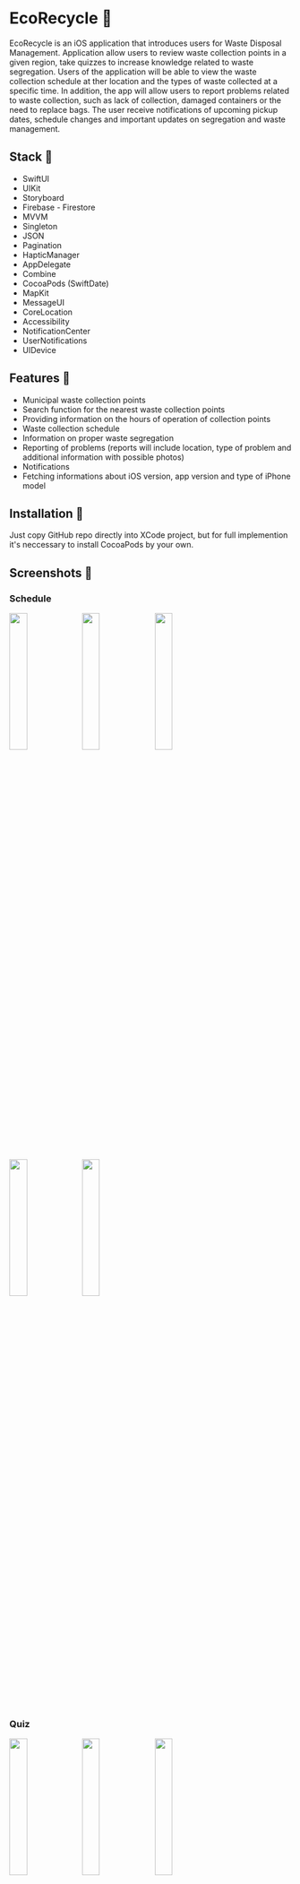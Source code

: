# EcoRecycle 🌱
EcoRecycle is an iOS application that introduces users for Waste Disposal Management. Application allow users to review waste collection points in a given region, take quizzes to increase knowledge related to waste segregation. Users of the application will be able to view the waste collection schedule at ther location and the types of waste collected at a specific time. In addition, the app will allow users to report problems related to waste collection, such as lack of collection, damaged containers or the need to replace bags. The user receive notifications of upcoming pickup dates, schedule changes and important updates on segregation and waste management.

## Stack 🔨
- SwiftUI
- UIKit
- Storyboard
- Firebase - Firestore
- MVVM
- Singleton
- JSON
- Pagination
- HapticManager
- AppDelegate
- Combine
- CocoaPods (SwiftDate)
- MapKit
- MessageUI
- CoreLocation
- Accessibility
- NotificationCenter
- UserNotifications
- UIDevice

## Features 🎯
- Municipal waste collection points
- Search function for the nearest waste collection points
- Providing information on the hours of operation of collection points
- Waste collection schedule
- Information on proper waste segregation
- Reporting of problems (reports will include location, type of problem and additional information with possible photos)
- Notifications
- Fetching informations about iOS version, app version and type of iPhone model

## Installation 📲
Just copy GitHub repo directly into XCode project, but for full implemention it's neccessary to install CocoaPods by your own.

## Screenshots 📸
### Schedule
<img src="https://github.com/Fikus192/EcoRecycle/assets/80542171/77656b01-7a8e-40ff-bdd2-6ea06d147c7c" width=25% height=25%>  <img src="https://github.com/Fikus192/EcoRecycle/assets/80542171/7804a0f7-3a64-444f-974a-c62ff2aaecb9" width=25% height=25%>  <img src="https://github.com/Fikus192/EcoRecycle/assets/80542171/1e48cb59-dfc6-41d8-81a0-6174030f43ac" width=25% height=25%>  <img src="https://github.com/Fikus192/EcoRecycle/assets/80542171/ca961a42-69e2-4dbe-a612-5620dbdfe0c8" width=25% height=25%>  <img src="https://github.com/Fikus192/EcoRecycle/assets/80542171/14479c3e-043b-4a8c-a373-29a64e8628a0" width=25% height=25%>

### Quiz
<img src="https://github.com/Fikus192/EcoRecycle/assets/80542171/6c9339cb-41fb-4a54-b572-8ffe2106fc41" width=25% height=25%>  <img src="https://github.com/Fikus192/EcoRecycle/assets/80542171/d9038aa2-9154-4056-87b7-6bcf37d91e82" width=25% height=25%>  <img src="https://github.com/Fikus192/EcoRecycle/assets/80542171/f904669a-298e-4d59-8cac-4c5027aa2b72" width=25% height=25%>  <img src="https://github.com/Fikus192/EcoRecycle/assets/80542171/76d68715-ac0f-4eb9-800b-bca9e9f722e6" width=25% height=25%>  <img src="https://github.com/Fikus192/EcoRecycle/assets/80542171/33d7e670-3433-4372-a93a-0ee5ab1299a2" width=25% height=25%>  <img src="https://github.com/Fikus192/EcoRecycle/assets/80542171/0858c20f-516b-43ab-810b-4061d0878bcf" width=25% height=25%>  <img src="https://github.com/Fikus192/EcoRecycle/assets/80542171/74b04b08-de50-46e1-8c0a-7a97d908db8b" width=25% height=25%>

### Map
<img src="https://github.com/Fikus192/EcoRecycle/assets/80542171/c574abb0-49e4-4046-96b1-a2a259ba2cf5" width=25% height=25%>  <img src="https://github.com/Fikus192/EcoRecycle/assets/80542171/679ff5dc-61a6-4cf2-925c-df35162e9275" width=25% height=25%>  <img src="https://github.com/Fikus192/EcoRecycle/assets/80542171/c8fa47d1-4b88-43ff-b898-25b2443488ad" width=25% height=25%>  <img src="https://github.com/Fikus192/EcoRecycle/assets/80542171/210d966b-ed80-4c2f-8bfd-fed88cb3fae9" width=25% height=25%>  <img src="https://github.com/Fikus192/EcoRecycle/assets/80542171/b9ff78b4-5e01-49eb-9f01-9b34b14993a7" width=25% height=25%>

### Notifications
<img src="https://github.com/Fikus192/EcoRecycle/assets/80542171/7c96ecd2-a09a-447e-8d57-f49941f82cd9" width=25% height=25%>  <img src="https://github.com/Fikus192/EcoRecycle/assets/80542171/20471a3d-f352-42a3-a9b3-2b48b3a0ae09" width=25% height=25%>  <img src="https://github.com/Fikus192/EcoRecycle/assets/80542171/a5d81017-d1f3-497e-86ab-77ca41e9b304" width=25% height=25%>  <img src="https://github.com/Fikus192/EcoRecycle/assets/80542171/34801023-4196-490b-a6b1-9d8eed48ac44" width=25% height=25%>  <img src="https://github.com/Fikus192/EcoRecycle/assets/80542171/55b88559-cfba-45ed-a46f-decdf5450ff8" width=25% height=25%>  <img src="https://github.com/Fikus192/EcoRecycle/assets/80542171/9bb580cd-dc9f-45c7-bb13-d4c90d248a5d" width=25% height=25%>  <img src="https://github.com/Fikus192/EcoRecycle/assets/80542171/1e5e49b4-60fd-44e0-8bcc-42b9c4f3379a" width=25% height=25%>

### Settings
<img src="https://github.com/Fikus192/EcoRecycle/assets/80542171/7b27826f-d82e-4f56-ab04-8486d3673029" width=25% height=25%>  <img src="https://github.com/Fikus192/EcoRecycle/assets/80542171/2de87314-5a53-4070-ae94-4658ccfd1d21" width=25% height=25%>  <img src="https://github.com/Fikus192/EcoRecycle/assets/80542171/82264992-d40e-4ca7-9c50-bf5a5039aaf6" width=25% height=25%>  <img src="https://github.com/Fikus192/EcoRecycle/assets/80542171/7b02d648-cc00-4cf2-b3e2-30b8db23a86e" width=25% height=25%>  <img src="https://github.com/Fikus192/EcoRecycle/assets/80542171/eb2538df-bd9b-472a-81f5-7020515ffaae" width=25% height=25%>  <img src="https://github.com/Fikus192/EcoRecycle/assets/80542171/e4ca5ca5-ff87-4010-8b0a-fd2e676213ef" width=25% height=25%>
